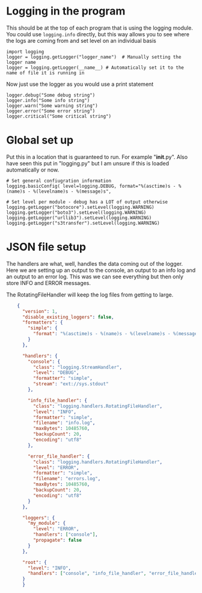 
# Logging in the program

This should be at the top of each program that is using the logging module. You could use `logging.info` directly, but
this way allows you to see where the logs are coming from and set level on an individual basis

    import logging
    logger = logging.getLogger("logger_name")  # Manually setting the logger name
    logger = logging.getLogger(__name__) # Automatically set it to the name of file it is running in

Now just use the logger as you would use a print statement

    logger.debug("Some debug string")
    logger.info("Some info string")
    logger.warn("Some warning string")
    logger.error("Some error string")
    logger.critical("Some critical string")

# Global set up

Put this in a location that is guaranteed to run. For example "__init__.py". Also have seen this put in "logging.py"
but I am unsure if this is loaded automatically or now.

    # Set general confiugration information
    logging.basicConfig( level=logging.DEBUG, format="%(asctime)s - %(name)s - %(levelname)s - %(message)s",

    # Set level per module - debug has a LOT of output otherwise
    logging.getLogger("botocore").setLevel(logging.WARNING)
    logging.getLogger("boto3").setLevel(logging.WARNING)
    logging.getLogger("urllib3").setLevel(logging.WARNING)
    logging.getLogger("s3transfer").setLevel(logging.WARNING)


# JSON file setup

The handlers are what, well, handles the data coming out of the logger. Here we are setting up an output to the console,
an output to an info log and an output to an error log. This was we can see everything but then only store INFO and
ERROR messages. 

The RotatingFileHandler will keep the log files from getting to large.

```json
    {
      "version": 1,
      "disable_existing_loggers": false,
      "formatters": {
        "simple": {
          "format": "%(asctime)s - %(name)s - %(levelname)s - %(message)s"
        }
      },

      "handlers": {
        "console": {
          "class": "logging.StreamHandler",
          "level": "DEBUG",
          "formatter": "simple",
          "stream": "ext://sys.stdout"
        },

        "info_file_handler": {
          "class": "logging.handlers.RotatingFileHandler",
          "level": "INFO",
          "formatter": "simple",
          "filename": "info.log",
          "maxBytes": 10485760,
          "backupCount": 20,
          "encoding": "utf8"
        },

        "error_file_handler": {
          "class": "logging.handlers.RotatingFileHandler",
          "level": "ERROR",
          "formatter": "simple",
          "filename": "errors.log",
          "maxBytes": 10485760,
          "backupCount": 20,
          "encoding": "utf8"
        }
      },

      "loggers": {
        "my_module": {
          "level": "ERROR",
          "handlers": ["console"],
          "propagate": false
        }
      },

      "root": {
        "level": "INFO",
        "handlers": ["console", "info_file_handler", "error_file_handler"]
      }
      }
  ```
